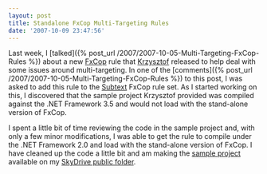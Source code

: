 ```yaml
---
layout: post
title: Standalone FxCop Multi-Targeting Rules
date: '2007-10-09 23:47:56'
---
```


Last week, I [talked]({% post_url /2007/2007-10-05-Multi-Targeting-FxCop-Rules %}) about a new [FxCop](http://www.gotdotnet.com/Team/FxCop/) rule that [Krzysztof](http://blogs.msdn.com/kcwalina/archive/2007/10/02/Multi_2D00_TargetingAndFxCop.aspx) released to help deal with some issues around multi-targeting. In one of the [comments]({% post_url /2007/2007-10-05-Multi-Targeting-FxCop-Rules %}) to this post, I was asked to add this rule to the [Subtext](http://subtextproject.com/) FxCop rule set. As I started working on this, I discovered that the sample project Krzysztof provided was compiled against the .NET Framework 3.5 and would not load with the stand-alone version of FxCop.

I spent a little bit of time reviewing the code in the sample project and, with only a few minor modifications, I was able to get the rule to compile under the .NET Framework 2.0 and load with the stand-alone version of FxCop. I have cleaned up the code a little bit and am making the [sample project](http://cid-93d618d639ec9651.skydrive.live.com/self.aspx/Public/MultitargettingRules.zip) available on my [SkyDrive public folder](http://cid-93d618d639ec9651.skydrive.live.com/self.aspx/Public/).
